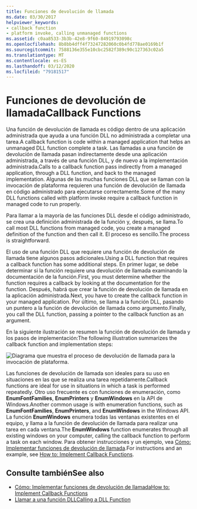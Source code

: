 ```yaml
---
title: Funciones de devolución de llamada
ms.date: 03/30/2017
helpviewer_keywords:
- callback function
- platform invoke, calling unmanaged functions
ms.assetid: c0aa8533-3b3b-42e8-9f60-84919793098c
ms.openlocfilehash: 8b8bb4dff4f73247282060c0b4fd778ae0169b1f
ms.sourcegitcommit: 7588136e355e10cbc2582f389c90c127363c02a5
ms.translationtype: MT
ms.contentlocale: es-ES
ms.lasthandoff: 03/12/2020
ms.locfileid: "79181517"
---
```

# <a name="callback-functions"></a><span data-ttu-id="4de7f-102">Funciones de devolución de llamada</span><span class="sxs-lookup"><span data-stu-id="4de7f-102">Callback Functions</span></span>
<span data-ttu-id="4de7f-103">Una función de devolución de llamada es código dentro de una aplicación administrada que ayuda a una función DLL no administrada a completar una tarea.</span><span class="sxs-lookup"><span data-stu-id="4de7f-103">A callback function is code within a managed application that helps an unmanaged DLL function complete a task.</span></span> <span data-ttu-id="4de7f-104">Las llamadas a una función de devolución de llamada pasan indirectamente desde una aplicación administrada, a través de una función DLL, y de nuevo a la implementación administrada.</span><span class="sxs-lookup"><span data-stu-id="4de7f-104">Calls to a callback function pass indirectly from a managed application, through a DLL function, and back to the managed implementation.</span></span> <span data-ttu-id="4de7f-105">Algunas de las muchas funciones DLL que se llaman con la invocación de plataforma requieren una función de devolución de llamada en código administrado para ejecutarse correctamente.</span><span class="sxs-lookup"><span data-stu-id="4de7f-105">Some of the many DLL functions called with platform invoke require a callback function in managed code to run properly.</span></span>  
  
 <span data-ttu-id="4de7f-106">Para llamar a la mayoría de las funciones DLL desde el código administrado, se crea una definición administrada de la función y, después, se llama.</span><span class="sxs-lookup"><span data-stu-id="4de7f-106">To call most DLL functions from managed code, you create a managed definition of the function and then call it.</span></span> <span data-ttu-id="4de7f-107">El proceso es sencillo.</span><span class="sxs-lookup"><span data-stu-id="4de7f-107">The process is straightforward.</span></span>  
  
 <span data-ttu-id="4de7f-108">El uso de una función DLL que requiere una función de devolución de llamada tiene algunos pasos adicionales.</span><span class="sxs-lookup"><span data-stu-id="4de7f-108">Using a DLL function that requires a callback function has some additional steps.</span></span> <span data-ttu-id="4de7f-109">En primer lugar, se debe determinar si la función requiere una devolución de llamada examinando la documentación de la función.</span><span class="sxs-lookup"><span data-stu-id="4de7f-109">First, you must determine whether the function requires a callback by looking at the documentation for the function.</span></span> <span data-ttu-id="4de7f-110">Después, habrá que crear la función de devolución de llamada en la aplicación administrada.</span><span class="sxs-lookup"><span data-stu-id="4de7f-110">Next, you have to create the callback function in your managed application.</span></span> <span data-ttu-id="4de7f-111">Por último, se llama a la función DLL, pasando un puntero a la función de devolución de llamada como argumento.</span><span class="sxs-lookup"><span data-stu-id="4de7f-111">Finally, you call the DLL function, passing a pointer to the callback function as an argument.</span></span>

 <span data-ttu-id="4de7f-112">En la siguiente ilustración se resumen la función de devolución de llamada y los pasos de implementación:</span><span class="sxs-lookup"><span data-stu-id="4de7f-112">The following illustration summarizes the callback function and implementation steps:</span></span>  
  
 ![Diagrama que muestra el proceso de devolución de llamada para la invocación de plataforma.](./media/callback-functions/platform-invoke-callback-process.gif)  
  
 <span data-ttu-id="4de7f-114">Las funciones de devolución de llamada son ideales para su uso en situaciones en las que se realiza una tarea repetidamente.</span><span class="sxs-lookup"><span data-stu-id="4de7f-114">Callback functions are ideal for use in situations in which a task is performed repeatedly.</span></span> <span data-ttu-id="4de7f-115">Otro uso frecuente es con funciones de enumeración, como **EnumFontFamilies**, **EnumPrinters** y **EnumWindows** en la API de Windows.</span><span class="sxs-lookup"><span data-stu-id="4de7f-115">Another common usage is with enumeration functions, such as **EnumFontFamilies**, **EnumPrinters**, and **EnumWindows** in the Windows API.</span></span> <span data-ttu-id="4de7f-116">La función **EnumWindows** enumera todas las ventanas existentes en el equipo, y llama a la función de devolución de llamada para realizar una tarea en cada ventana.</span><span class="sxs-lookup"><span data-stu-id="4de7f-116">The **EnumWindows** function enumerates through all existing windows on your computer, calling the callback function to perform a task on each window.</span></span> <span data-ttu-id="4de7f-117">Para obtener instrucciones y un ejemplo, vea [Cómo: Implementar funciones de devolución de llamada](how-to-implement-callback-functions.md).</span><span class="sxs-lookup"><span data-stu-id="4de7f-117">For instructions and an example, see [How to: Implement Callback Functions](how-to-implement-callback-functions.md).</span></span>  
  
## <a name="see-also"></a><span data-ttu-id="4de7f-118">Consulte también</span><span class="sxs-lookup"><span data-stu-id="4de7f-118">See also</span></span>

- [<span data-ttu-id="4de7f-119">Cómo: Implementar funciones de devolución de llamada</span><span class="sxs-lookup"><span data-stu-id="4de7f-119">How to: Implement Callback Functions</span></span>](how-to-implement-callback-functions.md)
- [<span data-ttu-id="4de7f-120">Llamar a una función DLL</span><span class="sxs-lookup"><span data-stu-id="4de7f-120">Calling a DLL Function</span></span>](calling-a-dll-function.md)
